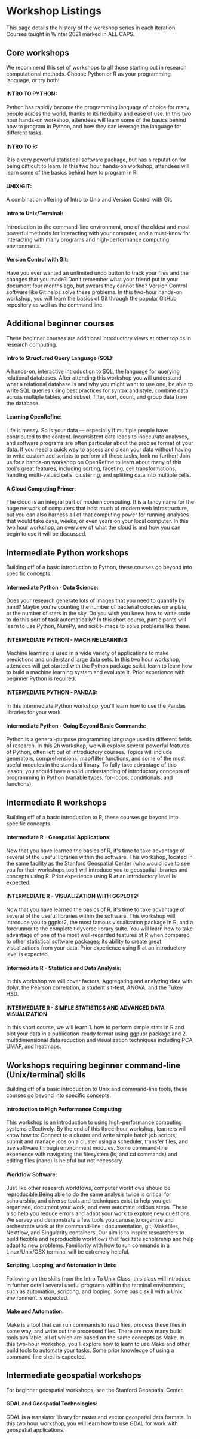 # Workshop Listings

This page details the history of the workshop series in each iteration. Courses taught in Winter 2021 marked in ALL CAPS.



## Core workshops
We recommend this set of workshops to all those starting out in research computational methods. Choose Python or R as your programming language, or try both!

#### INTRO TO PYTHON: 
Python has rapidly become the programming language of choice for many people across the world, thanks to its flexibility and ease of use. In this two hour hands-on workshop, attendees will learn some of the basics behind how to program in Python, and how they can leverage the language for different tasks.

#### INTRO TO R: 
R is a very powerful statistical software package, but has a reputation for being difficult to learn. In this two hour hands-on workshop, attendees will learn some of the basics behind how to program in R. 

#### UNIX/GIT:
A combination offering of Intro to Unix and Version Control with Git.

#### Intro to Unix/Terminal: 
Introduction to the command-line environment, one of the oldest and most powerful methods for interacting with your computer, and a must-know for interacting with many programs and high-performance computing environments.

#### Version Control with Git: 
Have you ever wanted an unlimited undo button to track your files and the changes that you made? Don't remember what your friend put in your document four months ago, but swears they cannot find? Version Control software like Git helps solve these problems. In this two-hour hands-on workshop, you will learn the basics of Git through the popular GitHub repository as well as the command line. 


## Additional beginner courses
These beginner courses are additional introductory views at other topics in research computing.

#### Intro to Structured Query Language (SQL): 
A hands-on, interactive introduction to SQL, the language for querying relational databases. After attending this workshop you will understand what a relational database is and why you might want to use one, be able to write SQL queries using best practices for syntax and style, combine data across multiple tables, and subset, filter, sort, count, and group data from the database.

#### Learning OpenRefine: 
Life is messy. So is your data — especially if multiple people have contributed to the content. Inconsistent data leads to inaccurate analyses, and software programs are often particular about the precise format of your data. If you need a quick way to assess and clean your data without having to write customized scripts to perform all those tasks, look no further! Join us for a hands-on workshop on OpenRefine to learn about many of this tool's great features, including sorting, faceting, cell transformations, handling multi-valued cells, clustering, and splitting data into multiple cells. 

#### A Cloud Computing Primer: 
The cloud is an integral part of modern computing. It is a fancy name for the huge network of computers that host much of modern web infrastructure, but you can also harness all of that computing power for running analyses that would take days, weeks, or even years on your local computer. In this two hour workshop, an overview of what the cloud is and how you can begin to use it will be discussed.


## Intermediate Python workshops
Building off of a basic introduction to Python, these courses go beyond into specific concepts.

#### Intermediate Python - Data Science: 
Does your research generate lots of images that you need to quantify by hand? Maybe you're counting the number of bacterial colonies on a plate, or the number of stars in the sky. Do you wish you knew how to write code to do this sort of task automatically? In this short course, participants will learn to use Python, NumPy, and scikit-image to solve problems like these. 

#### INTERMEDIATE PYTHON - MACHINE LEARNING: 
Machine learning is used in a wide variety of applications to make predictions and understand large data sets. In this two hour workshop, attendees will get started with the Python package scikit-learn to learn how to build a machine learning system and evaluate it. Prior experience with beginner Python is required.

#### INTERMEDIATE PYTHON - PANDAS: 
In this intermediate Python workshop, you'll learn how to use the Pandas libraries for your work.

#### Intermediate Python - Going Beyond Basic Commands: 
Python is a general-purpose programming language used in different fields of research. In this 2h workshop, we will explore several powerful features of Python, often left out of introductory courses. Topics will include generators, comprehensions, map/filter functions, and some of the most useful modules in the standard library. To fully take advantage of this lesson, you should have a solid understanding of introductory concepts of programming in Python (variable types, for-loops, conditionals, and functions).


## Intermediate R workshops
Building off of a basic introduction to R, these courses go beyond into specific concepts.

#### Intermediate R - Geospatial Applications: 
Now that you have learned the basics of R, it's time to take advantage of several of the useful libraries within the software. This workshop, located in the same facility as the Stanford Geospatial Center (who would love to see you for their workshops too!) will introduce you to geospatial libraries and concepts using R. Prior experience using R at an introductory level is expected.

#### INTERMEDIATE R - VISUALIZATION WITH GGPLOT2: 
Now that you have learned the basics of R, it's time to take advantage of several of the useful libraries within the software. This workshop will introduce you to ggplot2, the most famous visualization package in R, and a forerunner to the complete tidyverse library suite. You will learn how to take advantage of one of the most well-regarded features of R when compared to other statistical software packages; its ability to create great visualizations from your data. Prior experience using R at an introductory level is expected.

#### Intermediate R - Statistics and Data Analysis: 
In this workshop we will cover factors, Aggregating and analyzing data with dplyr, the Pearson correlation, a student's t-test, ANOVA, and the Tukey HSD.   

#### INTERMEDIATE R - SIMPLE STATISTICS AND ADVANCED DATA VISUALIZATION 
In this short course, we will learn 1. how to perform simple stats in R and plot your data in a publication-ready format using ggpubr package and 2. multidimensional data reduction and visualization techniques including PCA, UMAP, and heatmaps.


## Workshops requiring beginner command-line (Unix/terminal) skills
Building off of a basic introduction to Unix and command-line tools, these courses go beyond into specific concepts.

#### Introduction to High Performance Computing: 
This workshop is an introduction to using high-performance computing systems effectively. By the end of this three-hour workshop, learners will know how to: Connect to a cluster and write simple batch job scripts, submit and manage jobs on a cluster using a scheduler, transfer files, and use software through environment modules. Some command-line experience with navigating the filesystem (ls, and cd commands) and editing files (nano) is helpful but not necessary. 

#### Workflow Software:
Just like other research workflows, computer workflows should be reproducible.Being able to do the same analysis twice is critical for scholarship, and diverse tools and techniques exist to help you get organized, document your work, and even automate tedious steps. These also help you reduce errors and adapt your work to explore new questions. We survey and demonstrate a few tools you canuse to organize and orchestrate work at the command-line : documentation, git, Makefiles, Nextflow, and Singularity containers. Our aim is to inspire researchers to build flexible and reproducible workflows that facilitate scholarship and help adapt to new problems. Familiarity with how to run commands in a Linux/Unix/OSX terminal will be extremely helpful.

#### Scripting, Looping, and Automation in Unix: 
Following on the skills from the Intro To Unix Class, this class will introduce in further detail several useful programs within the terminal environment, such as automation, scripting, and looping. Some basic skill with a Unix environment is expected.

#### Make and Automation: 
Make is a tool that can run commands to read files, process these files in some way, and write out the processed files. There are now many build tools available, all of which are based on the same concepts as Make. In this two-hour workshop, you'll explore how to learn to use Make and other build tools to automate your tasks. Some prior knowledge of using a command-line shell is expected.


## Intermediate geospatial workshops
For beginner geospatial workshops, see the Stanford Geospatial Center.

#### GDAL and Geospatial Technologies: 
GDAL is a translator library for raster and vector geospatial data formats. In this two hour workshop, you will learn how to use GDAL for work with geospatial applications. 

